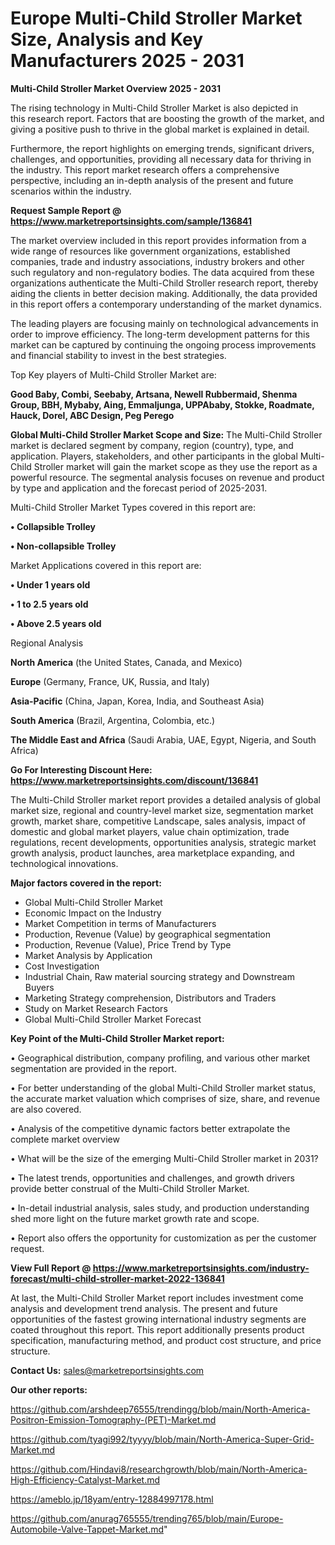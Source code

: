 # Europe Multi-Child Stroller Market Size, Analysis and Key Manufacturers 2025 - 2031

<Strong> Multi-Child Stroller Market Overview 2025 - 2031</strong>

The rising technology in Multi-Child Stroller Market is also depicted in this research report. Factors that are boosting the growth of the market, and giving a positive push to thrive in the global market is explained in detail.

Furthermore, the report highlights on emerging trends, significant drivers, challenges, and opportunities, providing all necessary data for thriving in the industry. This report market research offers a comprehensive perspective, including an in-depth analysis of the present and future scenarios within the industry.

<strong>Request Sample Report @ <a href=https://www.marketreportsinsights.com/sample/136841>https://www.marketreportsinsights.com/sample/136841</a></strong>

The market overview included in this report provides information from a wide range of resources like government organizations, established companies, trade and industry associations, industry brokers and other such regulatory and non-regulatory bodies. The data acquired from these organizations authenticate the Multi-Child Stroller research report, thereby aiding the clients in better decision making. Additionally, the data provided in this report offers a contemporary understanding of the market dynamics.

The leading players are focusing mainly on technological advancements in order to improve efficiency. The long-term development patterns for this market can be captured by continuing the ongoing process improvements and financial stability to invest in the best strategies.

Top Key players of Multi-Child Stroller Market are:

<strong>Good Baby, Combi, Seebaby, Artsana, Newell Rubbermaid, Shenma Group, BBH, Mybaby, Aing, Emmaljunga, UPPAbaby, Stokke, Roadmate, Hauck, Dorel, ABC Design, Peg Perego</strong>

<strong><b>Global Multi-Child Stroller Market Scope and Size:</b></strong>
The Multi-Child Stroller market is declared segment by company, region (country), type, and application. Players, stakeholders, and other participants in the global Multi-Child Stroller market will gain the market scope as they use the report as a powerful resource. The segmental analysis focuses on revenue and product by type and application and the forecast period of 2025-2031.

Multi-Child Stroller Market Types covered in this report are:

<strong>• Collapsible Trolley

• Non-collapsible Trolley</strong>

Market Applications covered in this report are:

<strong>• Under 1 years old

• 1 to 2.5 years old

• Above 2.5 years old</strong> 

Regional Analysis

<strong>North America</strong> (the United States, Canada, and Mexico)

<strong>Europe</strong> (Germany, France, UK, Russia, and Italy)

<strong>Asia-Pacific</strong> (China, Japan, Korea, India, and Southeast Asia)

<strong>South America</strong> (Brazil, Argentina, Colombia, etc.)

<strong>The Middle East and Africa</strong> (Saudi Arabia, UAE, Egypt, Nigeria, and South Africa)

<strong>Go For Interesting Discount Here: <a href=https://www.marketreportsinsights.com/discount/136841>https://www.marketreportsinsights.com/discount/136841</a></strong>

The Multi-Child Stroller market report provides a detailed analysis of global market size, regional and country-level market size, segmentation market growth, market share, competitive Landscape, sales analysis, impact of domestic and global market players, value chain optimization, trade regulations, recent developments, opportunities analysis, strategic market growth analysis, product launches, area marketplace expanding, and technological innovations.

<strong><b>Major factors covered in the report:</b></strong>
<ul>
  <li>Global Multi-Child Stroller Market </li>
  <li>Economic Impact on the Industry</li>
  <li>Market Competition in terms of Manufacturers</li>
  <li>Production, Revenue (Value) by geographical segmentation</li>
  <li>Production, Revenue (Value), Price Trend by Type</li>
  <li>Market Analysis by Application</li>
  <li>Cost Investigation</li>
  <li>Industrial Chain, Raw material sourcing strategy and Downstream Buyers</li>
  <li>Marketing Strategy comprehension, Distributors and Traders</li>
  <li>Study on Market Research Factors</li>
  <li>Global Multi-Child Stroller Market Forecast</li>
</ul>

<strong><b>Key Point of the Multi-Child Stroller Market report:</b></strong>

• Geographical distribution, company profiling, and various other market segmentation are provided in the report.

• For better understanding of the global Multi-Child Stroller market status, the accurate market valuation which comprises of size, share, and revenue are also covered.

• Analysis of the competitive dynamic factors better extrapolate the complete market overview

• What will be the size of the emerging Multi-Child Stroller market in 2031?

• The latest trends, opportunities and challenges, and growth drivers provide better construal of the Multi-Child Stroller Market.

• In-detail industrial analysis, sales study, and production understanding shed more light on the future market growth rate and scope.

• Report also offers the opportunity for customization as per the customer request.

<strong><b>View Full Report @ <a href=https://www.marketreportsinsights.com/industry-forecast/multi-child-stroller-market-2022-136841>https://www.marketreportsinsights.com/industry-forecast/multi-child-stroller-market-2022-136841</a></b></strong>


At last, the Multi-Child Stroller Market report includes investment come analysis and development trend analysis. The present and future opportunities of the fastest growing international industry segments are coated throughout this report. This report additionally presents product specification, manufacturing method, and product cost structure, and price structure.

<strong>Contact Us:</strong>
sales@marketreportsinsights.com

<strong>Our other reports:</strong>

<a href=https://github.com/arshdeep76555/trendingg/blob/main/North-America-Positron-Emission-Tomography-(PET)-Market.md>https://github.com/arshdeep76555/trendingg/blob/main/North-America-Positron-Emission-Tomography-(PET)-Market.md</a>

<a href=https://github.com/tyagi992/tyyyy/blob/main/North-America-Super-Grid-Market.md>https://github.com/tyagi992/tyyyy/blob/main/North-America-Super-Grid-Market.md</a>

<a href=https://github.com/Hindavi8/researchgrowth/blob/main/North-America-High-Efficiency-Catalyst-Market.md>https://github.com/Hindavi8/researchgrowth/blob/main/North-America-High-Efficiency-Catalyst-Market.md</a>

<a href=https://ameblo.jp/18yam/entry-12884997178.html>https://ameblo.jp/18yam/entry-12884997178.html</a>

<a href=https://github.com/anurag765555/trending765/blob/main/Europe-Automobile-Valve-Tappet-Market.md>https://github.com/anurag765555/trending765/blob/main/Europe-Automobile-Valve-Tappet-Market.md</a>"
